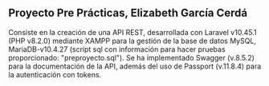 ## Proyecto Pre Prácticas, Elizabeth García Cerdá

Consiste en la creación de una API REST, desarrollada con Laravel v10.45.1 (PHP v8.2.0) mediante XAMPP para la gestión de la base de datos MySQL, MariaDB-v10.4.27 (script sql con información para hacer pruebas proporcionado: "preproyecto.sql"). Se ha implementado Swagger (v.8.5.2) para la documentación de la API, además del uso de Passport (v.11.8.4) para la autenticación con tokens.

